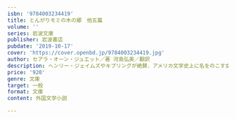 ```yaml
---
isbn: '9784003234419'
title: とんがりモミの木の郷　他五篇
volume: ''
series: 岩波文庫
publisher: 岩波書店
pubdate: '2019-10-17'
cover: 'https://cover.openbd.jp/9784003234419.jpg'
author: セアラ・オーン・ジュエット／著 河島弘美／翻訳
description: ヘンリー・ジェイムズやキプリングが絶賛．アメリカ文学史上に名をのこす女性作家の傑作，初の邦訳!
price: '920'
genre: 文庫
target: 一般
format: 文庫
content: 外国文学小説

---
```

